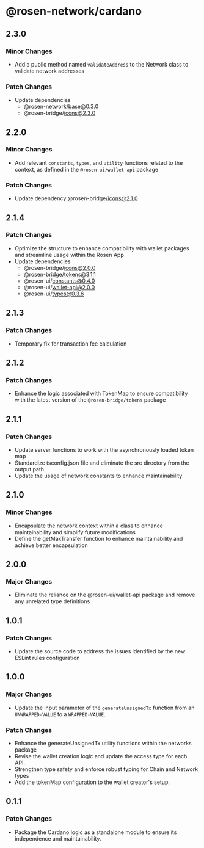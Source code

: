 # @rosen-network/cardano

## 2.3.0

### Minor Changes

- Add a public method named `validateAddress` to the Network class to validate network addresses

### Patch Changes

- Update dependencies
  - @rosen-network/base@0.3.0
  - @rosen-bridge/icons@2.3.0

## 2.2.0

### Minor Changes

- Add relevant `constants`, `types`, and `utility` functions related to the context, as defined in the `@rosen-ui/wallet-api` package

### Patch Changes

- Update dependency @rosen-bridge/icons@2.1.0

## 2.1.4

### Patch Changes

- Optimize the structure to enhance compatibility with wallet packages and streamline usage within the Rosen App
- Update dependencies
  - @rosen-bridge/icons@2.0.0
  - @rosen-bridge/tokens@3.1.1
  - @rosen-ui/constants@0.4.0
  - @rosen-ui/wallet-api@2.0.0
  - @rosen-ui/types@0.3.6

## 2.1.3

### Patch Changes

- Temporary fix for transaction fee calculation

## 2.1.2

### Patch Changes

- Enhance the logic associated with TokenMap to ensure compatibility with the latest version of the `@rosen-bridge/tokens` package

## 2.1.1

### Patch Changes

- Update server functions to work with the asynchronously loaded token map
- Standardize tsconfig.json file and eliminate the src directory from the output path
- Update the usage of network constants to enhance maintainability

## 2.1.0

### Minor Changes

- Encapsulate the network context within a class to enhance maintainability and simplify future modifications
- Define the getMaxTransfer function to enhance maintainability and achieve better encapsulation

## 2.0.0

### Major Changes

- Eliminate the reliance on the @rosen-ui/wallet-api package and remove any unrelated type definitions

## 1.0.1

### Patch Changes

- Update the source code to address the issues identified by the new ESLint rules configuration

## 1.0.0

### Major Changes

- Update the input parameter of the `generateUnsignedTx` function from an `UNWRAPPED-VALUE` to a `WRAPPED-VALUE`.

### Patch Changes

- Enhance the generateUnsignedTx utility functions within the networks package
- Revise the wallet creation logic and update the access type for each API.
- Strengthen type safety and enforce robust typing for Chain and Network types
- Add the tokenMap configuration to the wallet creator's setup.

## 0.1.1

### Patch Changes

- Package the Cardano logic as a standalone module to ensure its independence and maintainability.
